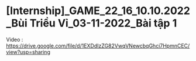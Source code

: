 # [Internship]_GAME_22_16_10.10.2022_Bùi Triều Vỉ_03-11-2022_Bài tập 1
Video : https://drive.google.com/file/d/1EXDdIzZG82VwqVNewcbqGhci7HpmnCEC/view?usp=sharing

